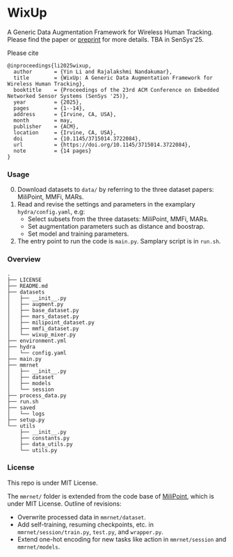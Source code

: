 # WixUp
A Generic Data Augmentation Framework for Wireless Human Tracking. Please find the paper or [preprint](https://arxiv.org/abs/2405.04804) for more details. TBA in SenSys'25.

Please cite
```
@inproceedings{li2025wixup,
  author       = {Yin Li and Rajalakshmi Nandakumar},
  title        = {WixUp: A Generic Data Augmentation Framework for Wireless Human Tracking},
  booktitle    = {Proceedings of the 23rd ACM Conference on Embedded Networked Sensor Systems (SenSys '25)},
  year         = {2025},
  pages        = {1--14},
  address      = {Irvine, CA, USA},
  month        = may,
  publisher    = {ACM},
  location     = {Irvine, CA, USA},
  doi          = {10.1145/3715014.3722084},
  url          = {https://doi.org/10.1145/3715014.3722084},
  note         = {14 pages}
}
```

### Usage
0. Download datasets to `data/` by referring to the three dataset papers: MiliPoint, MMFi, MARs.
1. Read and revise the settings and parameters in the examplary `hydra/config.yaml`, e.g:
    - Select subsets from the three datasets: MiliPoint, MMFi, MARs.
    - Set augmentation parameters such as distance and boostrap.
    - Set model and training parameters.
2. The entry point to run the code is `main.py`. Samplary script is in `run.sh`.


### Overview
```
.
├── LICENSE
├── README.md
├── datasets
│   ├── __init__.py
│   ├── augment.py
│   ├── base_dataset.py
│   ├── mars_dataset.py
│   ├── milipoint_dataset.py
│   ├── mmfi_dataset.py
│   └── wixup_mixer.py
├── environment.yml
├── hydra
│   └── config.yaml
├── main.py
├── mmrnet
│   ├── __init__.py
│   ├── dataset
│   ├── models
│   └── session
├── process_data.py
├── run.sh
├── saved
│   └── logs
├── setup.py
└── utils
    ├── __init__.py
    ├── constants.py
    ├── data_utils.py
    └── utils.py

```

### License
This repo is under MIT License.

The `mmrnet/` folder is extended from the code base of [MiliPoint](https://github.com/yizzfz/MiliPoint), which is under MIT License.
Outline of revisions:
- Overwrite processed data in `mmrnet/dataset`.
- Add self-training, resuming checkpoints, etc. in `mmrnet/session/train.py`, `test.py`, and `wrapper.py`.
- Extend one-hot encoding for new tasks like action in `mmrnet/session` and `mmrnet/models`.
